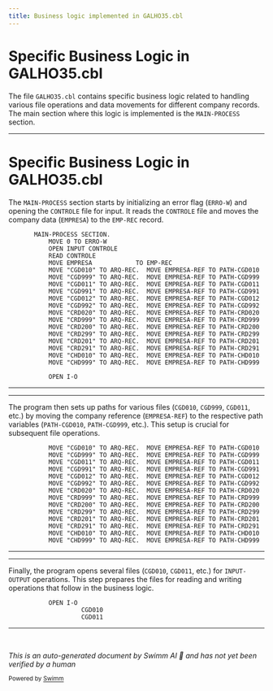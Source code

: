```yaml
---
title: Business logic implemented in GALHO35.cbl
---
```

# Specific Business Logic in GALHO35.cbl

The file `GALHO35.cbl` contains specific business logic related to handling various file operations and data movements for different company records. The main section where this logic is implemented is the <SwmToken path="src/galho/galho35.cbl" pos="345:1:3" line-data="       MAIN-PROCESS SECTION.">`MAIN-PROCESS`</SwmToken> section.

<SwmSnippet path="/src/galho/galho35.cbl" line="345">

---

# Specific Business Logic in GALHO35.cbl

The <SwmToken path="src/galho/galho35.cbl" pos="345:1:3" line-data="       MAIN-PROCESS SECTION.">`MAIN-PROCESS`</SwmToken> section starts by initializing an error flag (<SwmToken path="src/galho/galho35.cbl" pos="346:7:9" line-data="           MOVE 0 TO ERRO-W">`ERRO-W`</SwmToken>) and opening the <SwmToken path="src/galho/galho35.cbl" pos="347:5:5" line-data="           OPEN INPUT CONTROLE">`CONTROLE`</SwmToken> file for input. It reads the <SwmToken path="src/galho/galho35.cbl" pos="347:5:5" line-data="           OPEN INPUT CONTROLE">`CONTROLE`</SwmToken> file and moves the company data (<SwmToken path="src/galho/galho35.cbl" pos="349:3:3" line-data="           MOVE EMPRESA            TO EMP-REC">`EMPRESA`</SwmToken>) to the <SwmToken path="src/galho/galho35.cbl" pos="349:7:9" line-data="           MOVE EMPRESA            TO EMP-REC">`EMP-REC`</SwmToken> record.

```cobol
       MAIN-PROCESS SECTION.
           MOVE 0 TO ERRO-W
           OPEN INPUT CONTROLE
           READ CONTROLE
           MOVE EMPRESA            TO EMP-REC
           MOVE "CGD010" TO ARQ-REC.  MOVE EMPRESA-REF TO PATH-CGD010
           MOVE "CGD999" TO ARQ-REC.  MOVE EMPRESA-REF TO PATH-CGD999
           MOVE "CGD011" TO ARQ-REC.  MOVE EMPRESA-REF TO PATH-CGD011
           MOVE "CGD991" TO ARQ-REC.  MOVE EMPRESA-REF TO PATH-CGD991
           MOVE "CGD012" TO ARQ-REC.  MOVE EMPRESA-REF TO PATH-CGD012
           MOVE "CGD992" TO ARQ-REC.  MOVE EMPRESA-REF TO PATH-CGD992
           MOVE "CRD020" TO ARQ-REC.  MOVE EMPRESA-REF TO PATH-CRD020
           MOVE "CRD999" TO ARQ-REC.  MOVE EMPRESA-REF TO PATH-CRD999
           MOVE "CRD200" TO ARQ-REC.  MOVE EMPRESA-REF TO PATH-CRD200
           MOVE "CRD299" TO ARQ-REC.  MOVE EMPRESA-REF TO PATH-CRD299
           MOVE "CRD201" TO ARQ-REC.  MOVE EMPRESA-REF TO PATH-CRD201
           MOVE "CRD291" TO ARQ-REC.  MOVE EMPRESA-REF TO PATH-CRD291
           MOVE "CHD010" TO ARQ-REC.  MOVE EMPRESA-REF TO PATH-CHD010
           MOVE "CHD999" TO ARQ-REC.  MOVE EMPRESA-REF TO PATH-CHD999

           OPEN I-O
```

---

</SwmSnippet>

<SwmSnippet path="/src/galho/galho35.cbl" line="350">

---

The program then sets up paths for various files (<SwmToken path="src/galho/galho35.cbl" pos="350:4:4" line-data="           MOVE &quot;CGD010&quot; TO ARQ-REC.  MOVE EMPRESA-REF TO PATH-CGD010">`CGD010`</SwmToken>, <SwmToken path="src/galho/galho35.cbl" pos="351:4:4" line-data="           MOVE &quot;CGD999&quot; TO ARQ-REC.  MOVE EMPRESA-REF TO PATH-CGD999">`CGD999`</SwmToken>, <SwmToken path="src/galho/galho35.cbl" pos="352:4:4" line-data="           MOVE &quot;CGD011&quot; TO ARQ-REC.  MOVE EMPRESA-REF TO PATH-CGD011">`CGD011`</SwmToken>, etc.) by moving the company reference (<SwmToken path="src/galho/galho35.cbl" pos="350:16:18" line-data="           MOVE &quot;CGD010&quot; TO ARQ-REC.  MOVE EMPRESA-REF TO PATH-CGD010">`EMPRESA-REF`</SwmToken>) to the respective path variables (<SwmToken path="src/galho/galho35.cbl" pos="350:22:24" line-data="           MOVE &quot;CGD010&quot; TO ARQ-REC.  MOVE EMPRESA-REF TO PATH-CGD010">`PATH-CGD010`</SwmToken>, <SwmToken path="src/galho/galho35.cbl" pos="351:22:24" line-data="           MOVE &quot;CGD999&quot; TO ARQ-REC.  MOVE EMPRESA-REF TO PATH-CGD999">`PATH-CGD999`</SwmToken>, etc.). This setup is crucial for subsequent file operations.

```cobol
           MOVE "CGD010" TO ARQ-REC.  MOVE EMPRESA-REF TO PATH-CGD010
           MOVE "CGD999" TO ARQ-REC.  MOVE EMPRESA-REF TO PATH-CGD999
           MOVE "CGD011" TO ARQ-REC.  MOVE EMPRESA-REF TO PATH-CGD011
           MOVE "CGD991" TO ARQ-REC.  MOVE EMPRESA-REF TO PATH-CGD991
           MOVE "CGD012" TO ARQ-REC.  MOVE EMPRESA-REF TO PATH-CGD012
           MOVE "CGD992" TO ARQ-REC.  MOVE EMPRESA-REF TO PATH-CGD992
           MOVE "CRD020" TO ARQ-REC.  MOVE EMPRESA-REF TO PATH-CRD020
           MOVE "CRD999" TO ARQ-REC.  MOVE EMPRESA-REF TO PATH-CRD999
           MOVE "CRD200" TO ARQ-REC.  MOVE EMPRESA-REF TO PATH-CRD200
           MOVE "CRD299" TO ARQ-REC.  MOVE EMPRESA-REF TO PATH-CRD299
           MOVE "CRD201" TO ARQ-REC.  MOVE EMPRESA-REF TO PATH-CRD201
           MOVE "CRD291" TO ARQ-REC.  MOVE EMPRESA-REF TO PATH-CRD291
           MOVE "CHD010" TO ARQ-REC.  MOVE EMPRESA-REF TO PATH-CHD010
           MOVE "CHD999" TO ARQ-REC.  MOVE EMPRESA-REF TO PATH-CHD999
```

---

</SwmSnippet>

<SwmSnippet path="/src/galho/galho35.cbl" line="365">

---

Finally, the program opens several files (<SwmToken path="src/galho/galho35.cbl" pos="366:1:1" line-data="                    CGD010">`CGD010`</SwmToken>, <SwmToken path="src/galho/galho35.cbl" pos="367:1:1" line-data="                    CGD011">`CGD011`</SwmToken>, etc.) for <SwmToken path="src/galho/galho35.cbl" pos="11:1:3" line-data="       INPUT-OUTPUT SECTION.">`INPUT-OUTPUT`</SwmToken> operations. This step prepares the files for reading and writing operations that follow in the business logic.

```cobol
           OPEN I-O
                    CGD010
                    CGD011
```

---

</SwmSnippet>

&nbsp;

*This is an auto-generated document by Swimm AI 🌊 and has not yet been verified by a human*

<SwmMeta version="3.0.0" repo-id="Z2l0aHViJTNBJTNBa2VsbG8lM0ElM0Fzd2ltbWlv" repo-name="kello"><sup>Powered by [Swimm](/)</sup></SwmMeta>
